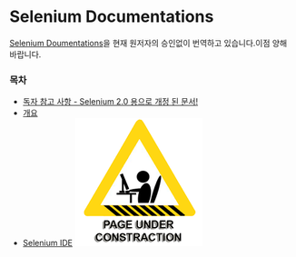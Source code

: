 Selenium Documentations
=======================

[Selenium Doumentations](https://www.seleniumhq.org/docs/index.jsp)을 현재 원저자의 승인없이 번역하고 있습니다.이점 양해 바랍니다.

### 목차

-	[독자 참고 사항 - Selenium 2.0 용으로 개정 된 문서!](noteToReaders.md)
-	[개요](intro.md)
-	[Selenium IDE](selenium_ide.md) ![](Pic_selenium_ide/underConstruction.png)
